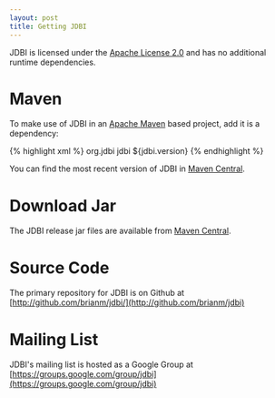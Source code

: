 ```yaml
--- 
layout: post 
title: Getting JDBI
---
```


JDBI is licensed under the [Apache License 2.0](http://www.apache.org/licenses/LICENSE-2.0.txt) and has no additional runtime dependencies.

# Maven
To make use of JDBI in an [Apache Maven](http://maven.apache.org/) based project, add it is a dependency:

{% highlight xml %}
<dependency>
  <groupId>org.jdbi</groupId>
  <artifactId>jdbi</artifactId>
  <version>${jdbi.version}</version>
</dependency>
{% endhighlight %}

You can find the most recent version of JDBI in [Maven Central](http://search.maven.org/#search%7Cga%7C1%7Ca%3A%22jdbi%22).

# Download Jar
The JDBI release jar files are available from [Maven Central](http://search.maven.org/#browse%7C1912065227).

# Source Code
The primary repository for JDBI is on Github at [http://github.com/brianm/jdbi/](http://github.com/brianm/jdbi)

# Mailing List
JDBI's mailing list is hosted as a Google Group at [https://groups.google.com/group/jdbi](https://groups.google.com/group/jdbi)
